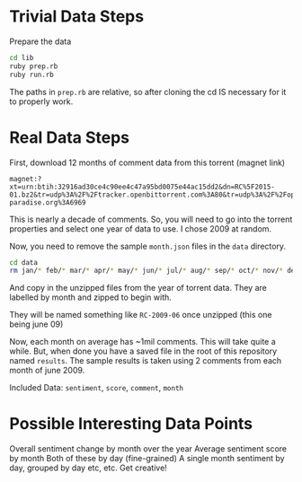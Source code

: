 # Trivial Data Steps

Prepare the data

```bash
cd lib
ruby prep.rb
ruby run.rb
```

The paths in `prep.rb` are relative, so after cloning the cd IS necessary for it to properly work.

# Real Data Steps

First, download 12 months of comment data from this torrent (magnet link)

```
magnet:?xt=urn:btih:32916ad30ce4c90ee4c47a95bd0075e44ac15dd2&dn=RC%5F2015-01.bz2&tr=udp%3A%2F%2Ftracker.openbittorrent.com%3A80&tr=udp%3A%2F%2Fopen.demonii.com%3A1337&tr=udp%3A%2F%2Ftracker.coppersurfer.tk%3A6969&tr=udp%3A%2F%2Ftracker.leechers-paradise.org%3A6969
```
This is nearly a decade of comments. So, you will need to go into the torrent properties and select
one year of data to use. I chose 2009 at random.

Now, you need to remove the sample `month.json` files in the `data` directory.

```bash
cd data
rm jan/* feb/* mar/* apr/* may/* jun/* jul/* aug/* sep/* oct/* nov/* dec/*
```

And copy in the unzipped files from the year of torrent data. They are labelled by month and zipped
to begin with.

They will be named something like `RC-2009-06` once unzipped (this one being june 09)

Now, each month on average has ~1mil comments. This will take quite a while. But, when done you have
a saved file in the root of this repository named `results`. The sample results is taken using 2 comments
from each month of june 2009.

Included Data: `sentiment`, `score`, `comment`, `month`

# Possible Interesting Data Points

Overall sentiment change by month over the year
Average sentiment score by month
Both of these by day (fine-grained)
A single month sentiment by day, grouped by day
etc, etc. Get creative!
